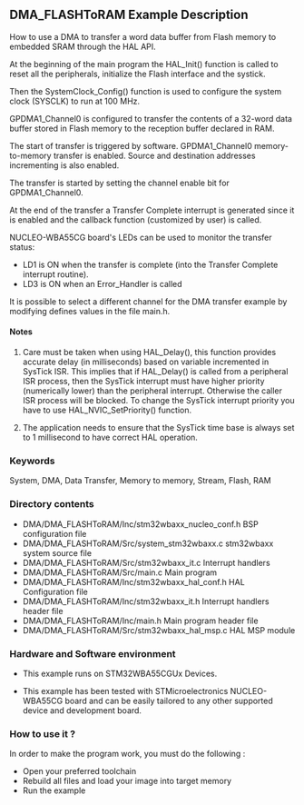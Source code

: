 ## <b>DMA_FLASHToRAM Example Description</b>

How to use a DMA to transfer a word data buffer from Flash memory to embedded
SRAM through the HAL API.

At the beginning of the main program the HAL_Init() function is called to reset
all the peripherals, initialize the Flash interface and the systick.

Then the SystemClock_Config() function is used to configure the system
clock (SYSCLK) to run at 100 MHz.

GPDMA1_Channel0 is configured to transfer the contents of a 32-word data
buffer stored in Flash memory to the reception buffer declared in RAM.

The start of transfer is triggered by software. GPDMA1_Channel0 memory-to-memory
transfer is enabled. Source and destination addresses incrementing is also enabled.

The transfer is started by setting the channel enable bit for GPDMA1_Channel0.

At the end of the transfer a Transfer Complete interrupt is generated since it
is enabled and the callback function (customized by user) is called.

NUCLEO-WBA55CG board's LEDs can be used to monitor the transfer status:

 - LD1 is ON when the transfer is complete (into the Transfer Complete interrupt
   routine).
 - LD3 is ON when an Error_Handler is called

It is possible to select a different channel for the DMA transfer
example by modifying defines values in the file main.h.

#### <b>Notes</b>

 1. Care must be taken when using HAL_Delay(), this function provides accurate delay (in milliseconds)
    based on variable incremented in SysTick ISR. This implies that if HAL_Delay() is called from
    a peripheral ISR process, then the SysTick interrupt must have higher priority (numerically lower)
    than the peripheral interrupt. Otherwise the caller ISR process will be blocked.
    To change the SysTick interrupt priority you have to use HAL_NVIC_SetPriority() function.

 2. The application needs to ensure that the SysTick time base is always set to 1 millisecond
    to have correct HAL operation.

### <b>Keywords</b>

System, DMA, Data Transfer, Memory to memory, Stream, Flash, RAM

### <b>Directory contents</b>

  - DMA/DMA_FLASHToRAM/Inc/stm32wbaxx_nucleo_conf.h  BSP configuration file
  - DMA/DMA_FLASHToRAM/Src/system_stm32wbaxx.c       stm32wbaxx system source file
  - DMA/DMA_FLASHToRAM/Src/stm32wbaxx_it.c           Interrupt handlers
  - DMA/DMA_FLASHToRAM/Src/main.c                    Main program
  - DMA/DMA_FLASHToRAM/Inc/stm32wbaxx_hal_conf.h     HAL Configuration file
  - DMA/DMA_FLASHToRAM/Inc/stm32wbaxx_it.h           Interrupt handlers header file
  - DMA/DMA_FLASHToRAM/Inc/main.h                    Main program header file
  - DMA/DMA_FLASHToRAM/Src/stm32wbaxx_hal_msp.c      HAL MSP module


### <b>Hardware and Software environment</b>

  - This example runs on STM32WBA55CGUx Devices.

  - This example has been tested with STMicroelectronics NUCLEO-WBA55CG
    board and can be easily tailored to any other supported device
    and development board.

### <b>How to use it ?</b>

In order to make the program work, you must do the following :

 - Open your preferred toolchain
 - Rebuild all files and load your image into target memory
 - Run the example
